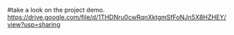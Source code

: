 #take a look on the project demo.
https://drive.google.com/file/d/1THDNru0cwRqnXktgmSfFoNJn5X8HZHEY/view?usp=sharing
